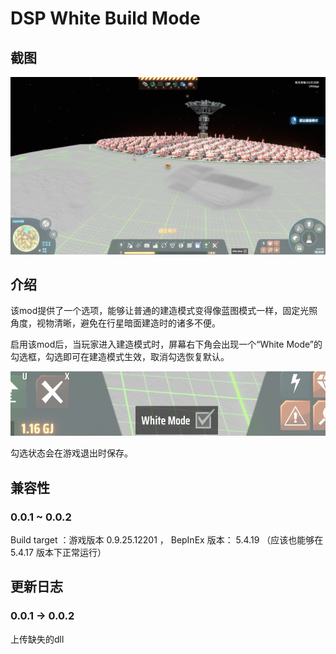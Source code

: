 # DSP White Build Mode

## 截图

![screenshot](https://raw.githubusercontent.com/LittleSaya/IndexOutOfRangeDSPMod/master/DSPWhiteBuildMode/Doc/screenshot.jpg "screenshot")

## 介绍

该mod提供了一个选项，能够让普通的建造模式变得像蓝图模式一样，固定光照角度，视物清晰，避免在行星暗面建造时的诸多不便。

启用该mod后，当玩家进入建造模式时，屏幕右下角会出现一个“White Mode”的勾选框，勾选即可在建造模式生效，取消勾选恢复默认。

![screenshot](https://raw.githubusercontent.com/LittleSaya/IndexOutOfRangeDSPMod/master/DSPWhiteBuildMode/Doc/white-mode-checkbox.jpg "screenshot")

勾选状态会在游戏退出时保存。

## 兼容性

### 0.0.1 ~ 0.0.2

Build target ：游戏版本 0.9.25.12201 ， BepInEx 版本： 5.4.19 （应该也能够在 5.4.17 版本下正常运行）

## 更新日志

### 0.0.1 -> 0.0.2

上传缺失的dll
